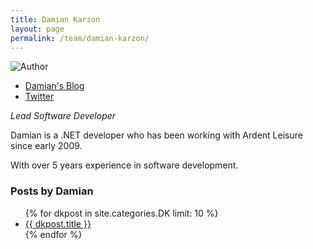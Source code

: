 ```yaml
---
title: Damian Karzon
layout: page
permalink: /team/damian-karzon/
---
```


<div class="memberdetails row-fluid">
	<div class="span2 sidebar">
		<img src="http://1.gravatar.com/avatar/1ea2829caf0b9135cd7ece795ccde774?size=72" border="0" alt="Author" class="authimg" />
		<ul class="memberlinks">
			<li class="blog"><a href="http://dkdevelopment.net">Damian's Blog</a></li>
			<li class="twitter"><a href="https://twitter.com/d1k_is">Twitter</a></li>
		</ul>
	</div>
	<div class="span10">
		<p><em>Lead Software Developer</em></p>
		<p>Damian is a .NET developer who has been working with Ardent Leisure since early 2009.</p>
		<p>With over 5 years experience in software development.</p>
		<h3>Posts by Damian</h3>
		<ul>
			{% for dkpost in site.categories.DK limit: 10 %}
				<li><a href="{{ dkpost.url }}" title="{{ dkpost.title }}">{{ dkpost.title }}</a></li>
			{% endfor %}
		</ul>
	<div>
</div>